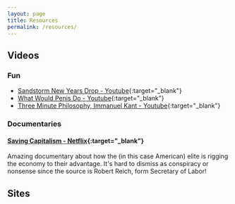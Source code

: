 ```yaml
---
layout: page
title: Resources
permalink: /resources/
---
```


## Videos
### Fun
- [Sandstorm New Years Drop - Youtube](https://www.youtube.com/watch?v=db5f-A-vSyw){:target="_blank"}
- [What Would Penis Do - Youtube](https://www.youtube.com/watch?v=xXmPFJqTHKo){:target="_blank"}
- [Three Minute Philosophy, Immanuel Kant - Youtube](https://www.youtube.com/watch?v=xwOCmJevigw){:target="_blank"}

### Documentaries
#### [Saving Capitalism - Netflix](https://www.netflix.com/title/80127558){:target="_blank"}
Amazing documentary about how the (in this case American) elite is rigging the economy to their advantage. It's hard to dismiss as conspiracy or nonsense since the source is Robert Reich, form Secretary of Labor!

## Sites

